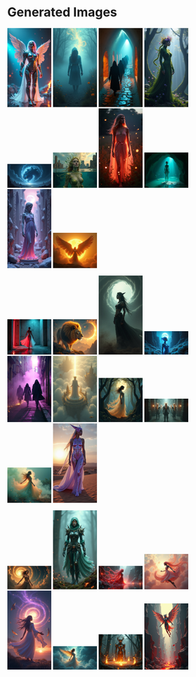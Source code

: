 # Generated Images



<img src="2025_07_23_01.png" width="100"/> <img src="2025_07_23_02.png" width="100"/> <img src="2025_07_23_03.png" width="100"/> <img src="2025_07_23_04.png" width="100"/> <img src="2025_07_23_05.png" width="100"/> <img src="2025_07_23_06.png" width="100"/> <img src="2025_07_23_07.png" width="100"/> <img src="2025_07_23_08.png" width="100"/> <img src="2025_07_23_09.png" width="100"/> <img src="2025_07_23_10.png" width="100"/>

<img src="2025_07_23_11.png" width="100"/> <img src="2025_07_23_12.png" width="100"/> <img src="2025_07_23_13.png" width="100"/> <img src="2025_07_23_14.png" width="100"/> <img src="2025_07_23_15.png" width="100"/> <img src="2025_07_23_16.png" width="100"/> <img src="2025_07_23_17.png" width="100"/> <img src="2025_07_23_18.png" width="100"/> <img src="2025_07_23_19.png" width="100"/> <img src="2025_07_23_20.png" width="100"/>

<img src="2025_07_23_21.png" width="100"/> <img src="2025_07_23_22.png" width="100"/> <img src="2025_07_23_23.png" width="100"/> <img src="2025_07_23_24.png" width="100"/> <img src="2025_07_23_25.png" width="100"/> <img src="2025_07_23_26.png" width="100"/> <img src="2025_07_23_27.png" width="100"/> <img src="2025_07_23_28.png" width="100"/>